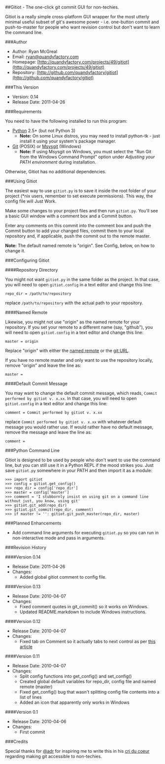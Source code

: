 ##Gitiot - The one-click git commit GUI for non-techies.

Gitiot is a really simple cross-platform GUI wrapper for the most utterly minimal useful subset of git's awesome power - i.e. one-button commit and push-to-master for people who want revision control but don't want to learn the command line.

###Author

* Author: Ryan McGreal
* Email: [ryan@quandyfactory.com](mailto:ryan@quandyfactory.com)
* Homepage: [http://quandyfactory.com/projects/49/gitiot](http://quandyfactory.com/projects/49/gitiot)
* Repository: [http://github.com/quandyfactory/gitiot](http://github.com/quandyfactory/gitiot)

###This Version

* Version: 0.14
* Release Date: 2011-04-26

###Requirements

You need to have the following installed to run this program:

* [Python](http://www.python.org/download) 2.5+ (but not Python 3)
    * **Note:** On some Linux distros, you may need to install python-tk - just install it using your system's package manager.
* [Git]() (POSIX) or [Msysgit](http://code.google.com/p/msysgit/) (Windows)
    * **Note:** If using Msysgit on Windows, you must select the "Run Git from the Windows Command Prompt" option under *Adjusting your PATH environment* during installation. 

Otherwise, Gitiot has no additional dependencies.

###Using Gitiot

The easiest way to use `gitiot.py` is to save it inside the root folder of your project (*nix users, remember to set execute permissions). This way, the config file will Just Work.

Make some changes to your project files and then run `gitiot.py`. You'll see a basic GUI window with a comment box and a Commit button. 

Enter any comments on this commit into the comment box and push the Commit button to add your changed files, commit them to your local repository and, if applicable, push the commit out to the remote master. 

**Note:** The default named remote is "origin". See Config, below, on how to change it.

###Configuring Gitiot

####Repository Directory

You might not want `gitiot.py` in the same folder as the project. In that case, you will need to open `gitiot.config` in a text editor and change this line:

    repo_dir = /path/to/repository

replace `/path/to/repository` with the actual path to your repository.

####Named Remote

Likewise, you might not use "origin" as the named remote for your repository. If you set your remote to a different name (say, "github"), you will need to open `gitiot.config` in a text editor and change this line:

    master = origin

Replace "origin" with either the [named remote](http://www.kernel.org/pub/software/scm/git/docs/git-push.html#REMOTES) or the [git URL](http://www.kernel.org/pub/software/scm/git/docs/git-push.html#URLS).

If you have no remote master and only want to use the repository locally, remove "origin" and leave the line as:

    master = 

####Default Commit Message

You may want to change the default commit message, which reads, `Commit performed by gitiot v. x.xx`. In that case, you will need to open `gitiot.config` in a text editor and change this line:

    comment = Commit performed by gitiot v. x.xx

replace `Commit performed by gitiot v. x.xx` with whatever default message you would rather use. If would rather have no default message, remove the message and leave the line as:

    comment = 

###Python Command Line

Gitiot is designed to be used by people who don't want to use the command line, but you can still use it in a Python REPL if the mood strikes you. Just save `gitiot.py` somewhere in your PATH and then import it as a module:

    >>> import gitiot
    >>> config = gitiot.get_config()
    >>> repo_dir = config['repo_dir']
    >>> master = config['master']
    >>> comment = 'I stubbornly insist on using git on a command line without just, you know, using git'
    >>> gitiot.git_add(repo_dir)
    >>> gitiot.git_commit(repo_dir, comment)
    >>> if master != '': gitiot.git_push_master(repo_dir, master)

###Planned Enhancements

* Add command line arguments for executing `gitiot.py` so you can run in non-interactive mode and pass in arguments.

###Revision History

####Version 0.14

* Release Date: 2011-04-26
* Changes:
    * Added global gitiot comment to config file.

####Version 0.13

* Release Date: 2010-04-07
* Changes:
    * Fixed comment quotes in git_commit() so it works on Windows.
    * Updated README.markdown to include Windows instructions.

####Version 0.12

* Release Date: 2010-04-07
* Changes:
    * Fixed tab on Comment so it actually tabs to next control as per [this article](http://stackoverflow.com/questions/1450180/how-can-i-change-the-focus-from-one-text-box-to-another-in-python-tkinter)
    
####Version 0.11

* Release Date: 2010-04-07
* Changes:
    * Split config functions into get_config() and set_config()    
    * Created global default variables for repo_dir, config file and named remote (master)
    * Fixed get_config() bug that wasn't splitting config file contents into a list of lines
    * Added an icon that apparently only works in Windows

####Version 0.1

* Release Date: 2010-04-06
* Changes:
    * First commit

###Credits

Special thanks for [@adr](http://twitter.com/adr) for inspiring me to write this in his [cri du coeur](http://twitter.com/adr/status/11716000425) regarding making git accessible to non-techies.
